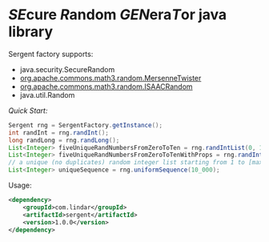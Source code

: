# *SE*cure *R*andom *GEN*era*T*or java library

Sergent factory supports: 
- java.security.SecureRandom
- [org.apache.commons.math3.random.MersenneTwister](http://commons.apache.org/proper/commons-math/javadocs/api-3.3/org/apache/commons/math3/random/MersenneTwister.html)
- [org.apache.commons.math3.random.ISAACRandom](http://commons.apache.org/proper/commons-math/javadocs/api-3.3/org/apache/commons/math3/random/ISAACRandom.html)
- java.util.Random

*Quick Start:*

```java
Sergent rng = SergentFactory.getInstance();
int randInt = rng.randInt();
long randLong = rng.randLong();
List<Integer> fiveUniqueRandNumbersFromZeroToTen = rng.randIntList(0, 10, 5, true);
List<Integer> fiveUniqueRandNumbersFromZeroToTenWithProps = rng.randIntList(new SequenceProps().min(0).max(10).size(5).unique(true));
// a unique (no duplicates) random integer list starting from 1 to [max]
List<Integer> uniqueSequence = rng.uniformSequence(10_000);
```

Usage: 

```xml
<dependency>
    <groupId>com.lindar</groupId>
    <artifactId>sergent</artifactId>
    <version>1.0.0</version>
</dependency>
```
